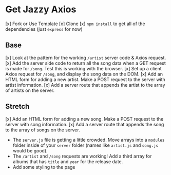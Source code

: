 # Get Jazzy Axios

[x] Fork or Use Template
[x] Clone
[x] `npm install` to get all of the dependencies (just `express` for now)

## Base

[x] Look at the pattern for the working `/artist` server code & Axios request. 
[x] Add the server side code to return all the song data when a GET request is made for `/song`. Test this is working with the browser.
[x] Set up a client Axios request for `/song`, and display the song data on the DOM.
[x] Add an HTML form for adding a new artist. Make a POST request to the server with artist information.
[x] Add a server route that appends the artist to the array of artists on the server.

## Stretch

[x] Add an HTML form for adding a new song. Make a POST request to the server with song information.
[x] Add a server route that appends the song to the array of songs on the server.
- The `server.js` file is getting a little crowded. Move arrays into a `modules` folder inside of your `server` folder (names like `artist.js` and `song.js` would be good).
- The `/artist` and `/song` requests are working! Add a third array for albums that has `title` and `year` for the release date.
- Add some styling to the page
